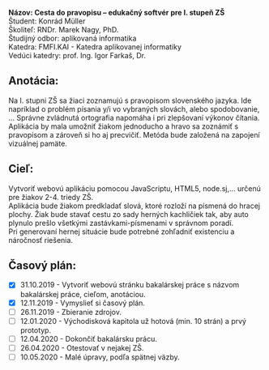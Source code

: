**Názov: Cesta do pravopisu – edukačný softvér pre I. stupeň ZŠ**  
Študent: Konrád Müller  
Školiteľ: RNDr. Marek Nagy, PhD.  
Študijný odbor: aplikovaná informatika  
Katedra: FMFI.KAI - Katedra aplikovanej informatiky  
Vedúci katedry: prof. Ing. Igor Farkaš, Dr.  

## Anotácia:
Na I. stupni ZŠ sa žiaci zoznamujú s pravopisom slovenského jazyka. Ide napríklad o problém písania y/i vo vybraných slovách, alebo spodobovanie, ... Správne zvládnutá ortografia napomáha i pri zlepšovaní výkonov čítania. Aplikácia by mala umožniť žiakom jednoducho a hravo sa zoznámiť s pravopisom a zároveň si ho aj precvičiť. Metóda bude založená na zapojení vizuálnej pamäte.

## Cieľ:
Vytvoriť webovú aplikáciu pomocou JavaScriptu, HTML5, node.sj,... určenú pre žiakov 2-4. triedy ZŠ.  
Aplikácia bude žiakom predkladať slová, ktoré rozloží na písmená do hracej plochy. Žiak bude stavať cestu zo sady herných kachličiek tak, aby auto plynulo prešlo všetkými zastávkami-písmenami v správnom poradí.  
Pri generovaní hernej situácie bude potrebné zohľadniť existenciu a náročnosť riešenia.

## Časový plán:
 - [x] 31.10.2019 - Vytvoriť webovú stránku bakalárskej práce s názvom bakalárskej práce, cieľom, anotáciou.
 - [x] 12.11.2019 - Vymyslieť si časový plán.
 - [ ] 26.11.2019 - Zbieranie zdrojov.
 - [ ] 12.01.2020 - Východisková kapitola už hotová (min. 10 strán) a prvý prototyp.
 - [ ] 12.04.2020 - Dokončiť bakalársku prácu.
 - [ ] 26.04.2020 - Otestovať v nejakej ZŠ.
 - [ ] 10.05.2020 - Malé úpravy, podľa spätnej väzby.
